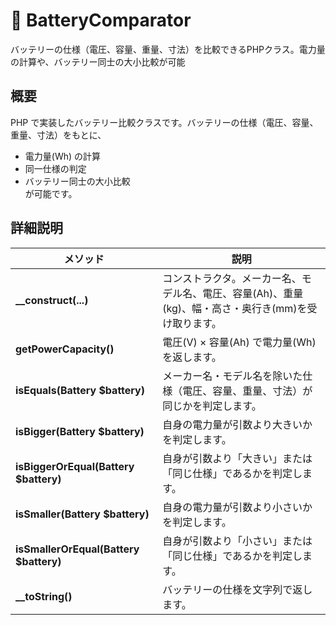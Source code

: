 # 🔋 BatteryComparator
バッテリーの仕様（電圧、容量、重量、寸法）を比較できるPHPクラス。電力量の計算や、バッテリー同士の大小比較が可能


## 概要

PHP で実装したバッテリー比較クラスです。バッテリーの仕様（電圧、容量、重量、寸法）をもとに、  
- 電力量(Wh) の計算  
- 同一仕様の判定  
- バッテリー同士の大小比較  
が可能です。



## 詳細説明

| メソッド                          | 説明                                                                                      |
|-----------------------------------|-------------------------------------------------------------------------------------------|
| **__construct(...)**              | コンストラクタ。メーカー名、モデル名、電圧、容量(Ah)、重量(kg)、幅・高さ・奥行き(mm)を受け取ります。 |
| **getPowerCapacity()**            | 電圧(V) × 容量(Ah) で電力量(Wh) を返します。                                               |
| **isEquals(Battery $battery)**    | メーカー名・モデル名を除いた仕様（電圧、容量、重量、寸法）が同じかを判定します。             |
| **isBigger(Battery $battery)**    | 自身の電力量が引数より大きいかを判定します。                                              |
| **isBiggerOrEqual(Battery $battery)** | 自身が引数より「大きい」または「同じ仕様」であるかを判定します。                          |
| **isSmaller(Battery $battery)**   | 自身の電力量が引数より小さいかを判定します。                                              |
| **isSmallerOrEqual(Battery $battery)** | 自身が引数より「小さい」または「同じ仕様」であるかを判定します。                          |
| **__toString()**                  | バッテリーの仕様を文字列で返します。    
